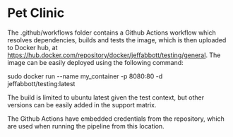 # Pet Clinic
The .github/workflows folder contains a Github Actions workflow which resolves dependencies, builds and tests the image, which is then uploaded to Docker hub, at https://hub.docker.com/repository/docker/jeffabbott/testing/general.  The image can be easily deployed using the following command:

sudo docker run --name my_container -p 8080:80 -d jeffabbott/testing:latest

The build is limited to ubuntu latest given the test context, but other versions can be easily added in the support matrix.

The Github Actions have embedded credentials from the repository, which are used when running the pipeline from this location.
